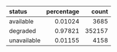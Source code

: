 | status      |   percentage |   count |
|:------------|-------------:|--------:|
| available   |      0.01024 |    3685 |
| degraded    |      0.97821 |  352157 |
| unavailable |      0.01155 |    4158 |